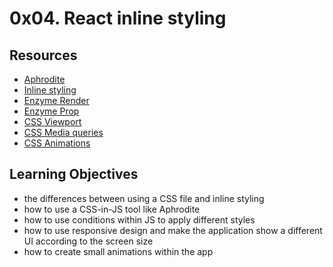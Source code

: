 # 0x04. React inline styling

## Resources

- [Aphrodite](https://intranet.alxswe.com/rltoken/DfGvHrI6zsKtKFEYWajLoA 'Aphrodite')
- [Inline styling](https://intranet.alxswe.com/rltoken/s2il-pXJvk6Lxj6BmAWG9Q 'Inline styling')
- [Enzyme Render](https://intranet.alxswe.com/rltoken/hX2sEidBZzVuGUNhCv3MWA 'Enzyme Render')
- [Enzyme Prop](https://intranet.alxswe.com/rltoken/lhm4Qeyjz3oyCa6C4zgzCQ 'Enzyme Prop')
- [CSS Viewport](https://intranet.alxswe.com/rltoken/IegHHFC5DpSqXeHIccDZDg 'CSS Viewport')
- [CSS Media queries](https://intranet.alxswe.com/rltoken/6-GPqaJjRsdE9qgy_8ZTpg 'CSS Media queries')
- [CSS Animations](https://intranet.alxswe.com/rltoken/z02z0ouci-gTwD0zDk5Kcw 'CSS Animations')

## Learning Objectives

- the differences between using a CSS file and inline styling
- how to use a CSS-in-JS tool like Aphrodite
- how to use conditions within JS to apply different styles
- how to use responsive design and make the application show a different UI according to the screen size
- how to create small animations within the app
